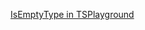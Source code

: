 [IsEmptyType in TSPlayground](https://www.typescriptlang.org/play/?#code/C4TwDgpgBAggznCAnYAeAKlCAPYEB2AJnFMEgK4QB8UAvFPhAG7IDcAUKJFACIEgYsuAsSgAzAIYAbRDXqMWSDuwD0KqOgAWASxJIIAY3JI42llJCkIcYCTEB7JA3v4AtNvxwJwbRIBG2lLaoFASRFCEumTafuR4JBIGSPYIUOT42i4kABQA7sGapJrQOAYQYD4uUPZiDMzIUMGIUmIAlAB0nODQAJJwAKIAthUgPFFIMXEQhBhy7ADa6AC6QnhEJPMKyCsA-OxQB6QU0ABc7Jg4a6Kb9Ui7+4dklGeHGqsiJFtI87vi0ohQF6HC7CdbVPwAK0MwCge1eryeJVBogA3vMANKNfBQADWEBANQ0SxOUD6QxGYxsE1ieBm6AxSxoAF95niCbVlrCjpRAX8ZKcHvC+Yh2Kp1AAhSy5JASMBgDwAcyK0AMxQMOKxoVI5DAUmgXGguWgYH0LHwMMiVMmlWx9kUUDAKVMfj1UEG5CkPl10D89nserCUCY0kocE6aiw7QV7QANKSBsNQJTojTpqhNuRBn5kHGvisAD5QeZW-AKxlQfTAYyeKC+-0QMJx3I6V1kxMgdDddP4TPZpC524Foslss0SvVuz-CCdHCOlCkbrx8mgTuQWZ0IuSfkrS4fIttinja1p9BUX5bgEkxGisVQcUSUwGLrcdDWYAHlfdAAMG-giBQqAfh2XZfFQVDPtAr42EBq4QF+ACsG58PgAgwV2I5gaKEboDqepwBBGhvmhkAAIxIfwgEJiMsHpoy4EGoR0FUZ+kAAEy-ggyBoMREDdoOmEMVB77McBkAAMwcf+3EiTRxbRKWA6KHRBFCTxAAsklcZRy6ibxckTApdSKLmvbbAJi6qTJ3SIfQyGoVZa76YqJlZmZ9EWURDkQPBNmwJxAE8emI5xii4h+iSoV+BISARbWEgAF4kl8UBMkycZRTFUAjmlUAAGxQMpgmeTpsH5bZFGBSOPyYbeMBIDKID4UVTEld0ADs5Eodp7Y0V81U0BGfBwPKeDKg6+iIPgZTVLUyXFPocbBI0nz2DCEDtllHjTUtmgPmNwZSDyPwqcVPXtb5dnddRXb9SdLVnZAAAcmkBV5fFKbdzXCa1kAAJwvdJP28SiDj2EltwsoVHn3ddpE-vQf5aYFIPhVAKIZeDiipbdt4APKQtCTXQ99D0QCRZHlV1yNhWDWXyUqTJgRwX08SR7EI-5gOk6goWg5jDSM1QzPE6zEmU-ZQM8zTJIjqwcWZT2rlOILwsvqdsNkxpHNSVdLHA9LaPy7FUWJUZAs5RjdMGUqKXmWrMN6yRF0VW9vOo5F0XGwlMv0ylfuC3dJMayRZV+Tr1N81bipy5byUq1h6gAKoZFkWJMP6TCKptwyugaRP20HevJ5k+AU7wLuS8lhYYULgc8cXLjs+XVNvVXZvfHRquQerRcp-gYvNxL3MjlAhaK32TMJ1ADc1h46dSJnpbat6CThPYBMGLYddeTPWuD7runvdso-DvTnfb0DM-Oy3ktu7Tccn3fPvW7btcszvfeh4jr2SzcSmPwbOOk936Xz7h1bWSM3pOUMnmABkcgG11vDPEgzZkA+lWoUPOoR9BYHbBfUmM9noQJ-tzJ+7c-aFg9grW4r8u6MULrpGe-1iFcw1kfO4cDUYILoZZUBJcSLwzDpA2+gCaFMk4bTYKRtyHx1vAAOTfNMUI4QDD2BzjgNIfd87dwdowvu5MAYHxomQh+hZoEKhCtIuO58QEEP0U3b+rC9ZS3gWIk+f8cyG1jmImxIsP78IHo4oxXYyGyysW4sxUi8zAL8XwlwJE96XQju7aRHtTZtxRvfW46VPZR1LOIgpOTMoj3EWPW4-VWBAA)